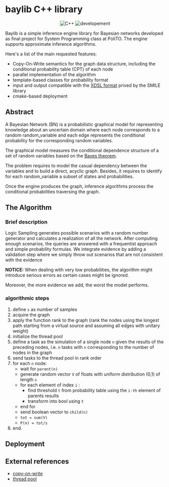 # baylib C++ library
<p align="center">
 <img alt="C++" src="https://img.shields.io/badge/cmake-v3.14.0-green"/>
 <img alt="developement" src="https://img.shields.io/badge/C++-17 | 20-blue.svg?style=flat&logo=c%2B%2B"/> 
</p>

Baylib is a simple inference engine library for Bayesian networks developed as final project for System Programming class at PoliTO.
The engine supports approximate inference algorithms.

Here's a list of the main requested features:
* Copy-On-Write semantics for the graph data structure, including the conditional probability table (CPT) of each node 
* parallel implementation of the algorithm 
* template-based classes for probability format
* input and output compatible with the [XDSL format](https://support.bayesfusion.com/docs/) prived by the SMILE library
* cmake-based deployment

## Abstract
A Bayesian Network (BN) is a probabilistic graphical model for representing knowledge about an uncertain domain where each node corresponds to a random random_variable and each edge represents the conditional probability for the corresponding random variables.

The graphical model measures the conditional dependence structure of a set of random variables based on the [Bayes theorem](https://en.wikipedia.org/wiki/Bayes%27_theorem).


The problem requires to model the casual dependency between the variables and to build a direct, acyclic graph. Besides, it requires to identify for each random_variable a subset of states and probabilities.  

Once the engine produces the graph, inference algorithms process the conditional probabilities traversing the graph.

## The Algorithm
### Brief description
Logic Sampling generates possible scenarios with a random number generator and calculates a realization of all the network. After computing enough scenarios, the queries are answered with a frequentist approach and simple probability formulas. We integrate evidence by adding a validation step where we simply throw out scenarios that are not consistent with the evidence

**NOTICE:** When dealing with very low probabilities, the algorithm might introduce serious errors as certain cases might be ignored.

Moreover, the more evidence we add, the worst the model performs.
### algorithmic steps

1. define `s` as number of samples
2. acquire the graph
3. apply the function rank to the graph (rank the nodes using the longest path starting from a virtual source and assuming all edges with unitary weight)
4. initialize the thread pool
5. define a task as the simulation of a single node `n` given the results of the preceding nodes, i.e. `n` tasks with `n` corresponding to the number of nodes in the graph
6. send tasks to the thread pool in rank order
7. for each `n` node: 
   - wait for `parent(n)`
   - generate random vector `V` of floats with uniform distribution (0,1) of length `s`
   - for each element of index `i` :
     * find threshold `t` from probability table using the `i-th` element of parents results
     * transform into bool using `t`
   - end for
   - send boolean vector to `child(n)`
   - `tot = sum(V)`
   - `P(n) = tot/s`
8. end.

## Deployment

## External references

* [copy-on-write](https://www.codeproject.com/Tips/5261583/Cplusplus-Copy-On-Write-Base-Class-Template)
* [thread pool](https://github.com/bshoshany/thread-pool)
